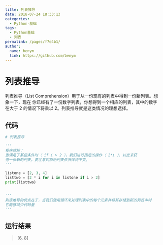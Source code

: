 ```yaml
---
title: 列表推导
date: 2018-07-24 18:33:13
categories: 
  - Python-基础
tags: 
  - Python基础
  - 列表
permalink: /pages/f7e4b1/
author: 
  name: benym
  link: https://github.com/benym
---
```


# 列表推导

列表推导（List Comprehension）用于从一份现有的列表中得到一份新列表。想象一下，现在
你已经有了一份数字列表，你想得到一个相应的列表，其中的数字在大于 2 的情况下将乘以
2。列表推导就是这类情况的理想选择。

## 代码

```python
# 列表推导

'''
程序理解：
当满足了某些条件时（ if i > 2 ），我们进行指定的操作（ 2*i ），以此来获
得一份新的列表。要注意到原始列表依旧保持不变。
'''

listone = [2, 3, 4]
listtwo = [2 * i for i in listone if i > 2]
print(listtwo)


'''
列表推导的优点在于，当我们使用循环来处理列表中的每个元素并将其存储到新的列表中时
它能够减少代码量
'''
```

## 运行结果

> [6, 8]
